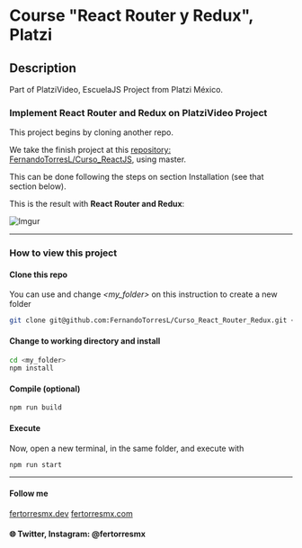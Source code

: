 # Course "React Router y Redux", Platzi

## Description

Part of PlatziVideo, EscuelaJS Project from Platzi México.

### Implement React Router and Redux on PlatziVideo Project

This project begins by cloning another repo.

We take the finish project at this [repository: FernandoTorresL/Curso_ReactJS](git@github.com:FernandoTorresL/Curso_ReactJS.git), using master.

This can be done following the steps on section Installation (see that section below).

This is the result with **React Router and Redux**:

![Imgur](https://i.imgur.com/llMLN9J.png)

---

### How to view this project

#### Clone this repo

You can use and change *_<my_folder>_* on this instruction to create a new folder

```bash
git clone git@github.com:FernandoTorresL/Curso_React_Router_Redux.git <my_folder>
```

#### Change to working directory and install

```bash
cd <my_folder>
npm install
```

#### Compile (optional)

```bash
npm run build
```

#### Execute

Now, open a new terminal, in the same folder, and execute with

```bash
npm run start
```

---

#### Follow me 
[fertorresmx.dev](http://fertorresmx.dev/)
[fertorresmx.com](http://fertorresmx.com/)

#### :globe_with_meridians: Twitter, Instagram: @fertorresmx
